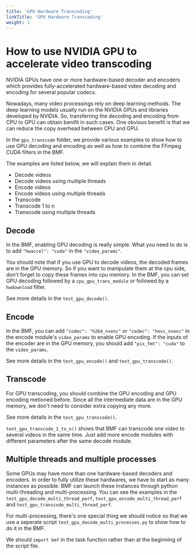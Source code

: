 ```yaml
---
title: 'GPU Hardware Transcoding'
linkTitle: 'GPU Hardware Transcoding'
weight: 1
---
```


# How to use NVIDIA GPU to accelerate video transcoding

NVIDIA GPUs have one or more hardware-based decoder and encoders which provides fully-accelerated hardware-based video decoding and encoding for several popular codecs.

Nowadays, many video processings rely on deep learning methods. The deep learning models usually run on the NVIDIA GPUs and libraries developed by NVIDIA. So, transferring the decoding and encoding from CPU to GPU can obtain benifit in such cases. One obvious benefit is that we can reduce the copy overhead between CPU and GPU.

In the `gpu_transcode` folder, we provide various examples to show how to use GPU decoding and encoding as well as how to combine the FFmpeg CUDA filters in the BMF.

The examples are listed below, we will explain them in detail.

- Decode videos
- Decode videos using multiple threads
- Encode videos
- Encode videos using multiple threads
- Transcode
- Transcode 1 to n
- Transcode using multiple threads

## Decode

In the BMF, enabling GPU decoding is really simple. What you need to do is to add `"hwaccel": "cuda"` in the `"video_params"`.

You should note that if you use GPU to decode videos, the decoded frames are in the GPU memory. So if you want to manipulate them at the cpu side, don't forget to copy these frames into cpu memory. In the BMF, you can set GPU decoding followed by a `cpu_gpu_trans_module` or followed by a `hwdownload` filter.

See more details in the `test_gpu_decode()`.

## Encode

In the BMF, you can add `"codec": "h264_nvenc"` or `"codec": "hevc_nvenc"` in the encode module's `video_params` to enable GPU encoding. If the inputs of the encoder are in the GPU memory, you should add `"pix_fmt": "cuda"` to the `video_params`.

See more details in the `test_gpu_encode()` and `test_gpu_transcode()`.

## Transcode

For GPU transcoding, you should combine the GPU encoding and GPU encoding metioned before. Since all the intermediate data are in the GPU memory, we don't need to consider extra copying any more.

See more details in the `test_gpu_transcode()`.

`test_gpu_transcode_1_to_n()` shows that BMF can transcode one video to several videos in the same time. Just add more encode modules with different parameters after the same decode module.

## Multiple threads and multiple processes

Some GPUs may have more than one hardware-based decoders and encoders. In order to fully utilize these hardwares, we have to start as many instances as possible. BMF can launch these instances through python multi-threading and multi-processing. You can see the examples in the `test_gpu_decode_multi_thread_perf`, `test_gpu_encode_multi_thread_perf` and `test_gpu_transcode_multi_thread_perf`.

For multi-processing, there's one special thing we should notice so that we use a seperate script `test_gpu_decode_multi_processes.py` to show how to do it in the BMF. 

We should `import bmf` in the task function rather than at the beginning of the script file. 